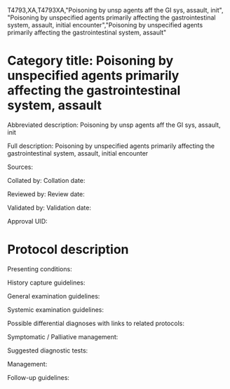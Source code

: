 T4793,XA,T4793XA,"Poisoning by unsp agents aff the GI sys, assault, init", "Poisoning by unspecified agents primarily affecting the gastrointestinal system, assault, initial encounter","Poisoning by unspecified agents primarily affecting the gastrointestinal system, assault"
# Category title: Poisoning by unspecified agents primarily affecting the gastrointestinal system, assault

Abbreviated description: Poisoning by unsp agents aff the GI sys, assault, init

Full description: Poisoning by unspecified agents primarily affecting the gastrointestinal system, assault, initial encounter

Sources:

Collated by:
Collation date:

Reviewed by:
Review date:

Validated by:
Validation date:

Approval UID:

# Protocol description

Presenting conditions:

History capture guidelines:

General examination guidelines:

Systemic examination guidelines:

Possible differential diagnoses with links to related protocols:

Symptomatic / Palliative management:

Suggested diagnostic tests:

Management:

Follow-up guidelines:
